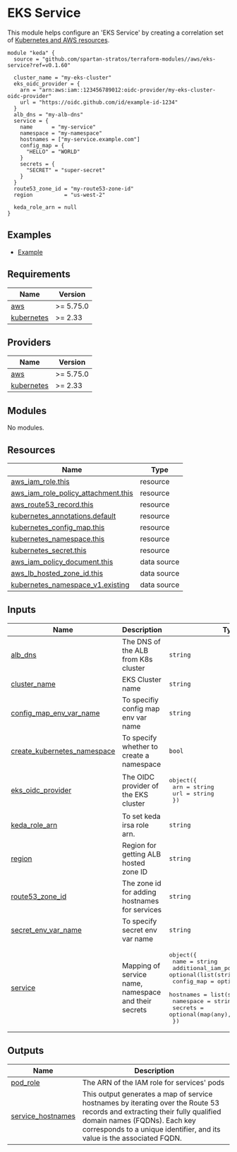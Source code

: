 # EKS Service

This module helps configure an 'EKS Service' by creating a correlation set
of  [Kubernetes and AWS resources](#resources).

```hcl
module "keda" {
  source = "github.com/spartan-stratos/terraform-modules//aws/eks-service?ref=v0.1.60"

  cluster_name = "my-eks-cluster"
  eks_oidc_provider = {
    arn = "arn:aws:iam::123456789012:oidc-provider/my-eks-cluster-oidc-provider"
    url = "https://oidc.github.com/id/example-id-1234"
  }
  alb_dns = "my-alb-dns"
  service = {
    name      = "my-service"
    namespace = "my-namespace"
    hostnames = ["my-service.example.com"]
    config_map = {
      "HELLO" = "WORLD"
    }
    secrets = {
      "SECRET" = "super-secret"
    }
  }
  route53_zone_id = "my-route53-zone-id"
  region          = "us-west-2"

  keda_role_arn = null
}
```

## Examples

- [Example](./examples/complete/)

<!-- BEGIN_TF_DOCS -->

## Requirements

| Name                                                                         | Version   |
|------------------------------------------------------------------------------|-----------|
| <a name="requirement_aws"></a> [aws](#requirement\_aws)                      | >= 5.75.0 |
| <a name="requirement_kubernetes"></a> [kubernetes](#requirement\_kubernetes) | >= 2.33   |

## Providers

| Name                                                                   | Version   |
|------------------------------------------------------------------------|-----------|
| <a name="provider_aws"></a> [aws](#provider\_aws)                      | >= 5.75.0 |
| <a name="provider_kubernetes"></a> [kubernetes](#provider\_kubernetes) | >= 2.33   |

## Modules

No modules.

## Resources

| Name                                                                                                                                          | Type        |
|-----------------------------------------------------------------------------------------------------------------------------------------------|-------------|
| [aws_iam_role.this](https://registry.terraform.io/providers/hashicorp/aws/latest/docs/resources/iam_role)                                     | resource    |
| [aws_iam_role_policy_attachment.this](https://registry.terraform.io/providers/hashicorp/aws/latest/docs/resources/iam_role_policy_attachment) | resource    |
| [aws_route53_record.this](https://registry.terraform.io/providers/hashicorp/aws/latest/docs/resources/route53_record)                         | resource    |
| [kubernetes_annotations.default](https://registry.terraform.io/providers/hashicorp/kubernetes/latest/docs/resources/annotations)              | resource    |
| [kubernetes_config_map.this](https://registry.terraform.io/providers/hashicorp/kubernetes/latest/docs/resources/config_map)                   | resource    |
| [kubernetes_namespace.this](https://registry.terraform.io/providers/hashicorp/kubernetes/latest/docs/resources/namespace)                     | resource    |
| [kubernetes_secret.this](https://registry.terraform.io/providers/hashicorp/kubernetes/latest/docs/resources/secret)                           | resource    |
| [aws_iam_policy_document.this](https://registry.terraform.io/providers/hashicorp/aws/latest/docs/data-sources/iam_policy_document)            | data source |
| [aws_lb_hosted_zone_id.this](https://registry.terraform.io/providers/hashicorp/aws/latest/docs/data-sources/lb_hosted_zone_id)                | data source |
| [kubernetes_namespace_v1.existing](https://registry.terraform.io/providers/hashicorp/kubernetes/latest/docs/data-sources/namespace_v1)        | data source |

## Inputs

| Name                                                                                                                    | Description                                          | Type                                                                                                                                                                                                                                                                                                                                                           | Default | Required |
|-------------------------------------------------------------------------------------------------------------------------|------------------------------------------------------|----------------------------------------------------------------------------------------------------------------------------------------------------------------------------------------------------------------------------------------------------------------------------------------------------------------------------------------------------------------|---------|:--------:|
| <a name="input_alb_dns"></a> [alb\_dns](#input\_alb\_dns)                                                               | The DNS of the ALB from K8s cluster                  | `string`                                                                                                                                                                                                                                                                                                                                                       | n/a     |   yes    |
| <a name="input_cluster_name"></a> [cluster\_name](#input\_cluster\_name)                                                | EKS Cluster name                                     | `string`                                                                                                                                                                                                                                                                                                                                                       | n/a     |   yes    |
| <a name="input_config_map_env_var_name"></a> [config\_map\_env\_var\_name](#input\_config\_map\_env\_var\_name)         | To specifiy config map env var name                  | `string`                                                                                                                                                                                                                                                                                                                                                       | `null`  |    no    |
| <a name="input_create_kubernetes_namespace"></a> [create\_kubernetes\_namespace](#input\_create\_kubernetes\_namespace) | To specify whether to create a namespace             | `bool`                                                                                                                                                                                                                                                                                                                                                         | `false` |    no    |
| <a name="input_eks_oidc_provider"></a> [eks\_oidc\_provider](#input\_eks\_oidc\_provider)                               | The OIDC provider of the EKS cluster                 | <pre>object({<br/>    arn = string<br/>    url = string<br/>  })</pre>                                                                                                                                                                                                                                                                                         | n/a     |   yes    |
| <a name="input_keda_role_arn"></a> [keda\_role\_arn](#input\_keda\_role\_arn)                                           | To set keda irsa role arn.                           | `string`                                                                                                                                                                                                                                                                                                                                                       | `null`  |    no    |
| <a name="input_region"></a> [region](#input\_region)                                                                    | Region for getting ALB hosted zone ID                | `string`                                                                                                                                                                                                                                                                                                                                                       | n/a     |   yes    |
| <a name="input_route53_zone_id"></a> [route53\_zone\_id](#input\_route53\_zone\_id)                                     | The zone id for adding hostnames for services        | `string`                                                                                                                                                                                                                                                                                                                                                       | n/a     |   yes    |
| <a name="input_secret_env_var_name"></a> [secret\_env\_var\_name](#input\_secret\_env\_var\_name)                       | To specify secret env var name                       | `string`                                                                                                                                                                                                                                                                                                                                                       | `null`  |    no    |
| <a name="input_service"></a> [service](#input\_service)                                                                 | Mapping of service name, namespace and their secrets | <pre>object({<br/>    name                       = string<br/>    additional_iam_policy_arns = optional(list(string), [])<br/>    config_map                 = optional(map(any), {})<br/>    hostnames                  = list(string)<br/>    namespace                  = string<br/>    secrets                    = optional(map(any), {})<br/>  })</pre> | n/a     |   yes    |

## Outputs

| Name                                                                                      | Description                                                                                                                                                                                                                           |
|-------------------------------------------------------------------------------------------|---------------------------------------------------------------------------------------------------------------------------------------------------------------------------------------------------------------------------------------|
| <a name="output_pod_role"></a> [pod\_role](#output\_pod\_role)                            | The ARN of the IAM role for services' pods                                                                                                                                                                                            |
| <a name="output_service_hostnames"></a> [service\_hostnames](#output\_service\_hostnames) | This output generates a map of service hostnames by iterating over the Route 53 records and extracting their fully qualified domain names (FQDNs). Each key corresponds to a unique identifier, and its value is the associated FQDN. |

<!-- END_TF_DOCS -->
